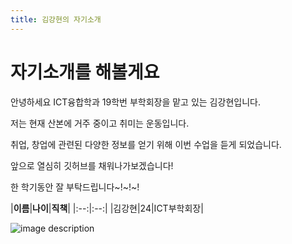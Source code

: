 ```yaml
---
title: 김강현의 자기소개
---
```


# 자기소개를 해볼게요

안녕하세요 ICT융합학과 19학번 부학회장을 맡고 있는 김강현입니다.

저는 현재 산본에 거주 중이고 취미는 운동입니다.

취업, 창업에 관련된 다양한 정보를 얻기 위해 이번 수업을 듣게 되었습니다.

앞으로 열심히 깃허브를 채워나가보겠습니다!

한 학기동안 잘 부탁드립니다~!~!~!

|**이름**|**나이**|**직책**|
|:--:|:--:|
|김강현|24|ICT부학회장|


![image description](https://user-images.githubusercontent.com/115526953/225574173-7a126210-7933-4912-af67-3d4297674769.jpg)
